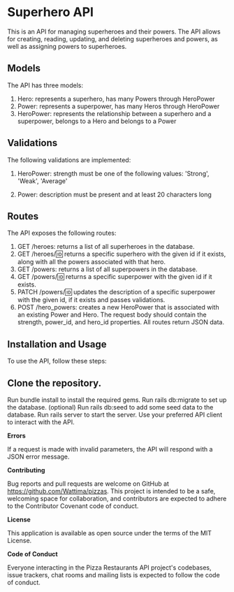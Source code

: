 # Superhero API

This is an API for managing superheroes and their powers. The API allows for creating, reading, updating, and deleting superheroes and powers, as well as assigning powers to superheroes.

## Models
The API has three models:

1. Hero: represents a superhero, has many Powers through HeroPower
2. Power: represents a superpower, has many Heros through HeroPower
3. HeroPower: represents the relationship between a superhero and a superpower, belongs to a Hero and belongs to a Power


## Validations
The following validations are implemented:

1. HeroPower:
strength must be one of the following values: 'Strong', 'Weak', 'Average'

2. Power:
description must be present and at least 20 characters long

## Routes
The API exposes the following routes:

1. GET /heroes: returns a list of all superheroes in the database.
2. GET /heroes/:id: returns a specific superhero with the given id if it exists, along with all the powers associated with that hero.
3. GET /powers: returns a list of all superpowers in the database.
4. GET /powers/:id: returns a specific superpower with the given id if it exists.
5. PATCH /powers/:id: updates the description of a specific superpower with the given id, if it exists and passes validations.
6. POST /hero_powers: creates a new HeroPower that is associated with an existing Power and Hero. The request body should contain the strength, power_id, and hero_id properties.
All routes return JSON data.

## Installation and Usage
To use the API, follow these steps:

## Clone the repository.
Run bundle install to install the required gems.
Run rails db:migrate to set up the database.
(optional) Run rails db:seed to add some seed data to the database.
Run rails server to start the server.
Use your preferred API client to interact with the API.

**Errors**

If a request is made with invalid parameters, the API will respond with a JSON error message.

**Contributing**

Bug reports and pull requests are welcome on GitHub at https://github.com/Wattima/pizzas. This project is intended to be a safe, welcoming space for collaboration, and contributors are expected to adhere to the Contributor Covenant code of conduct.

**License**

This application is available as open source under the terms of the MIT License.

**Code of Conduct**

Everyone interacting in the Pizza Restaurants API project's codebases, issue trackers, chat rooms and mailing lists is expected to follow the code of conduct.
